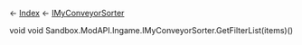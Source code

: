 ← [Index](Api-Index) ← [IMyConveyorSorter](Sandbox.ModAPI.Ingame.IMyConveyorSorter)

void void Sandbox.ModAPI.Ingame.IMyConveyorSorter.GetFilterList(items)()